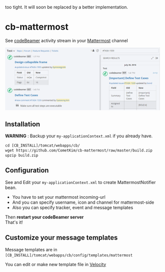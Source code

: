 too tight. It will soon be replaced by a better implementation.

# cb-mattermost
See [codeBeamer](https://codebeamer.com/cb/project/CB) activity stream in your [Mattermost](https://www.mattermost.org/) channel

![](https://github.com/CometKim/cb-mattermost/raw/master/screenshot.png)

## Installation
__WARNING__ : Backup your `my-applicationContext.xml` if you already have. 
```
cd [CB_INSTALL]/tomcat/webapps/cb/
wget https://github.com/CometKim/cb-mattermost/raw/master/build.zip
upzip build.zip
```

## Configuration
See and Edit your `my-applicationContext.xml` to create MattermostNotifier bean.

* You have to set your mattermost incoming-url
* And you can specify username, icon and channel for mattermost-side
* Also you can specify tracker, event and message templates

Then __restart your codeBeamer server__  
That's it!


## Customize your message templates
Message templates are in `[CB_INSTALL]/tomcat/webapps/cb/config/templates/mattermost`

You can edit or make new template file in [Velocity](http://velocity.apache.org/engine/1.7/vtl-reference.html)
